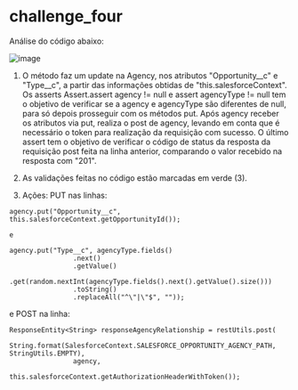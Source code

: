 # challenge_four
Análise do código abaixo:

![image](https://user-images.githubusercontent.com/69819910/90843643-7a6f2700-e338-11ea-8114-47c207039238.png)

1) O método faz um update na Agency, nos atributos "Opportunity__c" e "Type__c", a partir das informações obtidas de "this.salesforceContext".
Os asserts Assert.assert agency != null e assert agencyType != null tem o objetivo de verificar se a agency e agencyType são diferentes de null, para só depois prosseguir com os métodos put.
Após agency receber os atributos via put, realiza o post de agency, levando em conta que é necessário o token para realização da requisição com sucesso.
O último assert tem o objetivo de verificar o código de status da resposta da requisição post feita na linha anterior, comparando o valor recebido na resposta com "201".

2) As validações feitas no código estão marcadas em verde (3).
3) Ações: PUT nas linhas:
```
agency.put("Opportunity__c", this.salesforceContext.getOpportunityId());

e

agency.put("Type__c", agencyType.fields()
                .next()
                .getValue()
                .get(random.nextInt(agencyType.fields().next().getValue().size()))
                .toString()
                .replaceAll("^\"|\"$", ""));
```
e POST na linha:
```
ResponseEntity<String> responseAgencyRelationship = restUtils.post(
                String.format(SalesforceContext.SALESFORCE_OPPORTUNITY_AGENCY_PATH, StringUtils.EMPTY),
                agency,
                this.salesforceContext.getAuthorizationHeaderWithToken());
```

